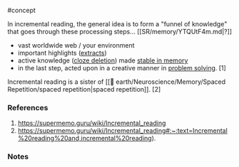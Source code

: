 #concept

In incremental reading, the general idea is to form a "funnel of knowledge" that goes through these processing steps...
[[SR/memory/YTQUtF4m.md|?]]
- vast worldwide web / your environment
- important highlights ([extracts](https://supermemo.guru/wiki/Extract "Extract"))
- active knowledge ([cloze deletion](https://supermemo.guru/wiki/Cloze_deletion "Cloze deletion")) made [stable in memory](https://supermemo.guru/wiki/Stability "Stability")
- in the last step, acted upon in a creative manner in [problem solving](https://supermemo.guru/wiki/Problem_solving "Problem solving").
[1]


Incremental reading is a sister of [[🏡 earth/Neuroscience/Memory/Spaced Repetition/spaced repetition|spaced repetition]]. [2]

### References
1. https://supermemo.guru/wiki/Incremental_reading
2. https://supermemo.guru/wiki/Incremental_reading#:~:text=Incremental%20reading%20and,incremental%20reading).

### Notes

